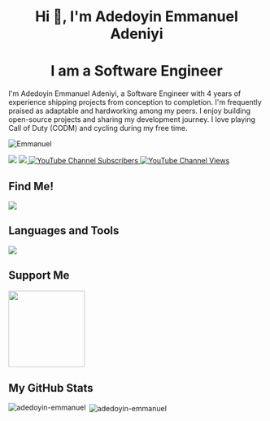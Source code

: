 
<h1 align="center">Hi 👋, I'm Adedoyin Emmanuel Adeniyi</h1>
<h1 align="center">I am a Software Engineer</h3>

<p>I'm Adedoyin Emmanuel Adeniyi, a Software Engineer with 4 years of experience shipping projects from conception to completion. I'm frequently praised as adaptable and hardworking among my peers. I enjoy building open-source projects and sharing my development journey. I love playing Call of Duty (CODM) and cycling during my free time.</p>


<p align="left"> <img src="https://komarev.com/ghpvc/?username=adedoyin-emmanuel&label=Profile%20views&color=0e75b6&style=flat" alt="Emmanuel" /> </p>


<a href="https://www.twitter.com/Emmysoft_Tm" target="_blank" rel="noreferrer"><img
src="https://img.shields.io/twitter/follow/Emmysoft_Tm?logo=twitter&style=for-the-badge"/></a>
<a href="https://www.github.com/adedoyin-emmanuel" target="_blank" rel="noreferrer"><img
src="https://img.shields.io/github/followers/adedoyin-emmanuel?logo=github&style=for-the-badge" /></a><a href="https://youtube.com/channel/UCDqR1aRuNB8y6RO9huL4c-w">
  <img alt="YouTube Channel Subscribers" src="https://img.shields.io/youtube/channel/subscribers/UCDqR1aRuNB8y6RO9huL4c-w?color=red&logo=youtube&style=for-the-badge">
</a>
<a href="https://www.youtube.com/@adedoyin-emmanuel-adeniyi">
  <img alt="YouTube Channel Views" src="https://img.shields.io/youtube/channel/views/UCDqR1aRuNB8y6RO9huL4c-w?color=blue&label=View%20count&logo=youtube&style=for-the-badge">
</a>

## Find Me! 

<p align="start">
  <a href="https://linktr.ee/adedoyin_emmanuel">
    <img src="https://skillicons.dev/icons?i=devto,github,gitlab,instagram,linkedin,mastodon,stackoverflow,twitter" />
  </a>
</p>

## Languages and Tools
 <p align="left">
  <a href="https://github.com/adedoyin-emmanuel?tab=repositories">
    <img src="https://skillicons.dev/icons?i=typescript,javascript,cs,html,css,bootstrap,tailwindcss,react,electron,dotnet,nodejs,express,mysql,postgres,mongodb,neovim,docker,sentry,github,jest,prisma,sequelize,postman,swagger" />
  </a>
</p>               


## Support Me

<p>
    <a href="https://www.buymeacoffee.com/emmysoft">
      <img src="https://cdn.buymeacoffee.com/buttons/v2/default-yellow.png" width="150" style="border-radius: 0;"/>
    </a>
</p>



<h2>My GitHub Stats</h2>


<p><img align="left" src="https://github-readme-stats.vercel.app/api/top-langs?username=adedoyin-emmanuel&show_icons=true&locale=en&layout=compact&theme=github_dark_dimmed" alt="adedoyin-emmanuel" /></p>

<p>&nbsp;<img align="center" src="https://github-readme-stats.vercel.app/api?username=adedoyin-emmanuel&show_icons=true&locale=en&theme=github_dark_dimmed" alt="adedoyin-emmanuel" /></p>

<!-- <p>&nbsp;<img align="center" src="https://github-readme-streak-stats.herokuapp.com/?user=adedoyin-emmanuel&theme=github_dark_dimmed" alt="adedoyin-emmanuel" /></p> -->

